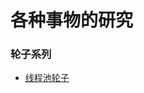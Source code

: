 # 各种事物的研究

### 轮子系列
- [线程池轮子](https://github.com/chentiefeng/anything-lab/blob/master/src/main/java/me/ctf/lab/wheel/threadpool/WheelThreadPool.java)
